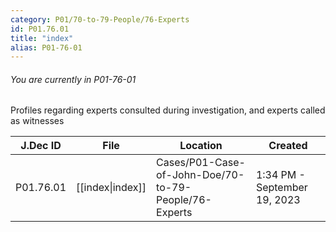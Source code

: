 ```yaml
---
category: P01/70-to-79-People/76-Experts
id: P01.76.01
title: "index"
alias: P01-76-01
---
```

###### You are currently in P01-76-01

Profiles regarding experts consulted during investigation, and experts called as witnesses

| J.Dec ID  | File                                                                      | Location                                              | Created                      |
| --------- | ------------------------------------------------------------------------- | ----------------------------------------------------- | ---------------------------- |
| P01.76.01 | [[index\|index]] | Cases/P01-Case-of-John-Doe/70-to-79-People/76-Experts | 1:34 PM - September 19, 2023 |

